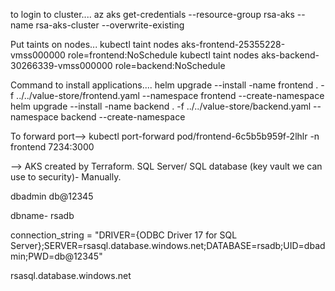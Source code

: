 to login to cluster....
az aks get-credentials --resource-group rsa-aks --name rsa-aks-cluster --overwrite-existing

Put taints on nodes...
kubectl taint nodes aks-frontend-25355228-vmss000000 role=frontend:NoSchedule
kubectl taint nodes aks-backend-30266339-vmss000000 role=backend:NoSchedule


Command to install applications....
helm upgrade --install -name frontend . -f ../../value-store/frontend.yaml --namespace frontend --create-namespace
helm upgrade --install -name backend . -f ../../value-store/backend.yaml --namespace backend --create-namespace

To forward port-->
kubectl port-forward pod/frontend-6c5b5b959f-2lhlr -n frontend 7234:3000


-->
AKS created by Terraform.
SQL Server/ SQL database (key vault we can use to security)- Manually.




dbadmin
db@12345


dbname- rsadb


connection_string = "DRIVER={ODBC Driver 17 for SQL Server};SERVER=rsasql.database.windows.net;DATABASE=rsadb;UID=dbadmin;PWD=db@12345"


rsasql.database.windows.net